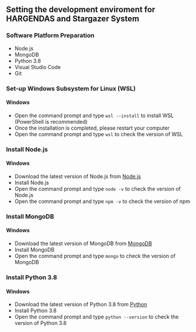 ## Setting the development enviroment for HARGENDAS and Stargazer System

### Software Platform Preparation
- Node.js
- MongoDB
- Python 3.8
- Visual Studio Code
- Git

### Set-up Windows Subsystem for Linux (WSL)
#### Windows
- Open the command prompt and type `wsl --install` to install WSL (PowerShell is recommended)
- Once the installation is completed, please restart your computer
- Open the command prompt and type `wsl` to check the version of WSL

### Install Node.js
#### Windows
- Download the latest version of Node.js from [Node.js](https://nodejs.org/en/download/)
- Install Node.js
- Open the command prompt and type `node -v` to check the version of Node.js
- Open the command prompt and type `npm -v` to check the version of npm

### Install MongoDB
#### Windows
- Download the latest version of MongoDB from [MongoDB](https://www.mongodb.com/try/download/community)
- Install MongoDB
- Open the command prompt and type `mongo` to check the version of MongoDB

### Install Python 3.8
#### Windows
- Download the latest version of Python 3.8 from [Python](https://www.python.org/downloads/)
- Install Python 3.8
- Open the command prompt and type `python --version` to check the version of Python 3.8